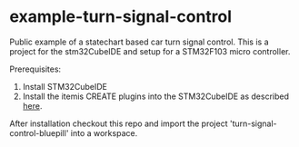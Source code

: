 # example-turn-signal-control

Public example of a statechart based car turn signal control. This is a project for the stm32CubeIDE and setup for a STM32F103 micro controller.

Prerequisites:

1. Install STM32CubeIDE
1. Install the itemis CREATE plugins into the STM32CubeIDE as described [here](https://www.itemis.com/en/products/itemis-create/documentation/user-guide/inst_installing_to_an_existing_eclipse_instance#inst_installing_to_an_existing_eclipse_instance).


After installation checkout this repo and import the project 'turn-signal-control-bluepill' into a workspace.


